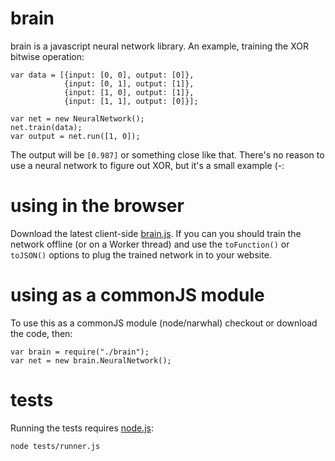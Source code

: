 # brain

brain is a javascript neural network library. An example, training the XOR bitwise operation:

	var data = [{input: [0, 0], output: [0]},
	            {input: [0, 1], output: [1]},
	            {input: [1, 0], output: [1]},
	            {input: [1, 1], output: [0]}];

	var net = new NeuralNetwork();
	net.train(data);
	var output = net.run([1, 0]);

The output will be `[0.987]` or something close like that. There's no reason to use a neural network to figure out XOR, but it's a small example (-:

# using in the browser
Download the latest client-side [brain.js](http://github.com/harthur/brain/downloads). If you can you should train the network offline (or on a Worker thread) and use the `toFunction()` or `toJSON()` options to plug the trained network in to your website.

# using as a commonJS module
To use this as a commonJS module (node/narwhal) checkout or download the code, then:

	var brain = require("./brain");
	var net = new brain.NeuralNetwork();

# tests
Running the tests requires [node.js](http://nodejs.org/):

	node tests/runner.js

